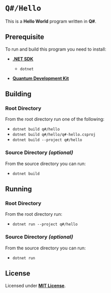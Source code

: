 # `Q#/Hello`

This is a **Hello World** program written in **Q#**.

## Prerequisite

To run and build this program you need to install:

* [**.NET SDK**](https://dotnet.microsoft.com/)
  * `dotnet`

* [**Quantum Development Kit**](https://learn.microsoft.com/en-us/azure/quantum/install-overview-qdk?tabs=tabid-vscode%2Ctabid-dotnetcli#use-q-and-python-with-jupyter-notebooks)

## Building

### Root Directory

From the root directory run one of the following:

* `dotnet build q#/hello`
* `dotnet build q#/hello/q#-hello.csproj`
* `dotnet build --project q#/hello`

### Source Directory _(optional)_

From the source directory you can run:

* `dotnet build`

## Running

### Root Directory

From the root directory run:

* `dotnet run --project q#/hello`

### Source Directory _(optional)_

From the source directory you can run:

* `dotnet run`

## License

Licensed under [**MIT License**](https://github.com/altersabeh/codes/blob/main/LICENSE).
